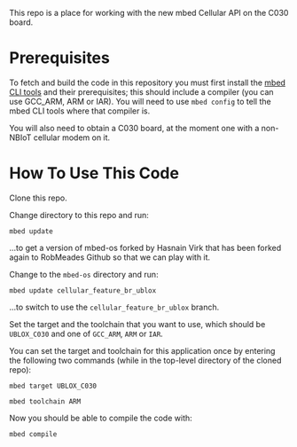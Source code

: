 This repo is a place for working with the new mbed Cellular API on the C030 board.

# Prerequisites

To fetch and build the code in this repository you must first install the [mbed CLI tools](https://github.com/ARMmbed/mbed-cli#installation) and their prerequisites; this should include a compiler (you can use GCC_ARM, ARM or IAR).  You will need to use `mbed config` to tell the mbed CLI tools where that compiler is.

You will also need to obtain a C030 board, at the moment one with a non-NBIoT cellular modem on it.

# How To Use This Code

Clone this repo.

Change directory to this repo and run:

`mbed update`

...to get a version of mbed-os forked by Hasnain Virk that has been forked again to RobMeades Github so that we can play with it.

Change to the `mbed-os` directory and run:

`mbed update cellular_feature_br_ublox`

...to switch to use the `cellular_feature_br_ublox` branch.

Set the target and the toolchain that you want to use, which should be `UBLOX_C030` and one of `GCC_ARM`, `ARM` or `IAR`.

You can set the target and toolchain for this application once by entering the following two commands (while in the top-level directory of the cloned repo):

`mbed target UBLOX_C030`

`mbed toolchain ARM`

Now you should be able to compile the code with:

`mbed compile`